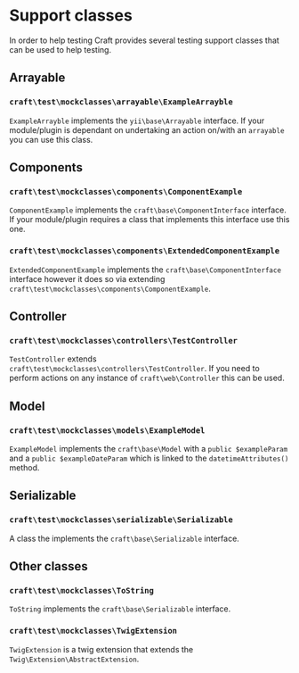 # Support classes
In order to help testing Craft provides several testing support classes that can be used
to help testing. 

## Arrayable
### `craft\test\mockclasses\arrayable\ExampleArrayble`
`ExampleArrayble` implements the `yii\base\Arrayable` interface. If your module/plugin is dependant
on undertaking an action on/with an `arrayable` you can use this class. 

## Components
### `craft\test\mockclasses\components\ComponentExample`
`ComponentExample` implements the `craft\base\ComponentInterface` interface. If your module/plugin 
requires a class that implements this interface use this one. 

### `craft\test\mockclasses\components\ExtendedComponentExample`
`ExtendedComponentExample` implements the `craft\base\ComponentInterface` interface however it does so via 
extending `craft\test\mockclasses\components\ComponentExample`. 

## Controller
### `craft\test\mockclasses\controllers\TestController`
`TestController` extends `craft\test\mockclasses\controllers\TestController`. If you need to perform
actions on any instance of `craft\web\Controller` this can be used. 

## Model
### `craft\test\mockclasses\models\ExampleModel`
`ExampleModel` implements the `craft\base\Model` with a `public $exampleParam` and a 
`public $exampleDateParam` which is linked to the `datetimeAttributes()` method. 

## Serializable
### `craft\test\mockclasses\serializable\Serializable`
A class the implements the `craft\base\Serializable` interface. 


## Other classes
### `craft\test\mockclasses\ToString`
`ToString` implements the `craft\base\Serializable` interface. 

### `craft\test\mockclasses\TwigExtension`
`TwigExtension` is a twig extension that extends the `Twig\Extension\AbstractExtension`.
 

